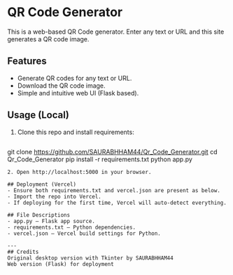# QR Code Generator

This is a web-based QR Code generator. Enter any text or URL and this site generates a QR code image.

## Features
- Generate QR codes for any text or URL.
- Download the QR code image.
- Simple and intuitive web UI (Flask based).

## Usage (Local)
1. Clone this repo and install requirements:
   ```bash
git clone https://github.com/SAURABHHAM44/Qr_Code_Generator.git
cd Qr_Code_Generator
pip install -r requirements.txt
python app.py
```
2. Open http://localhost:5000 in your browser.

## Deployment (Vercel)
- Ensure both requirements.txt and vercel.json are present as below.
- Import the repo into Vercel.
- If deploying for the first time, Vercel will auto-detect everything.

## File Descriptions
- app.py – Flask app source.
- requirements.txt – Python dependencies.
- vercel.json – Vercel build settings for Python.

---
## Credits
Original desktop version with Tkinter by SAURABHHAM44
Web version (Flask) for deployment
